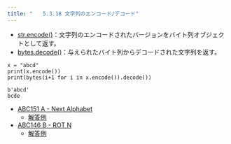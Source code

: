 ```yaml
---
title: "　　5.3.18 文字列のエンコード/デコード"
---
```


* [str.encode()](https://docs.python.org/ja/3/library/stdtypes.html#str.encode)：文字列のエンコードされたバージョンをバイト列オブジェクトとして返す。
* [bytes.decode()](https://docs.python.org/ja/3/library/stdtypes.html#bytes.decode)：与えられたバイト列からデコードされた文字列を返す。

```python:サンプルコード
x = "abcd"
print(x.encode())
print(bytes(i+1 for i in x.encode()).decode())
```

```text:実行結果
b'abcd'
bcde
```

- [ABC151 A - Next Alphabet](https://atcoder.jp/contests/abc151/tasks/abc151_a)
    - [解答例](https://atcoder.jp/contests/abc151/submissions/17746894)
- [ABC146 B - ROT N](https://atcoder.jp/contests/abc146/tasks/abc146_b)
    - [解答例](https://atcoder.jp/contests/abc146/submissions/15313396)
